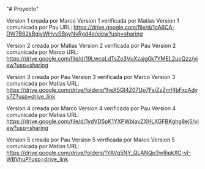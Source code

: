 "# Proyecto"

Version 1 creada por Marco 
Version 1 verificada por Matias 
Version 1 comunicada por Pau 
URL: https://drive.google.com/file/d/1cA6CA-DW7B62kBgjvWHvvSBpyNvRgd4e/view?usp=sharing 

Version 2 creada por Matias 
Version 2 verificada por Pau 
Version 2 comunicada por Marco 
URL: https://drive.google.com/file/d/19LwcqLdTsZo3VuXzajg0k7YMEL2uoQzz/view?usp=sharing

Version 3 creada por Pau
Version 3 verificada por Marco
Version 3 comunicada por Matias
URL: https://drive.google.com/drive/folders/1heX5GI4Z07Up7FsiZzZmf4bFxcAdys7Z?usp=drive_link

Version 4 creada por Marco
Version 4 verificada por Pau
Version 4 comunicada por Matias
URL: https://drive.google.com/file/d/1ydVD5pK1YXPWbIavZXHLXGFBKghg8ej5/view?usp=sharing 

Version 5 creada por Pau
Version 5 verificada por Marco
Version 5 comunicada por Matias
URL: https://drive.google.com/drive/folders/1YAVg5NY_QLANQp3w8ipkXC-yI-WBVhuP?usp=drive_link
